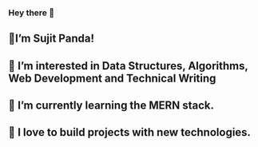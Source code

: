 ### Hey there 👋
## 🍁I’m Sujit Panda!
## 👀 I’m interested in Data Structures, Algorithms, Web Development and Technical Writing
## 🌱 I’m currently learning the MERN stack.
## 💞️ I love to build projects with new technologies.




